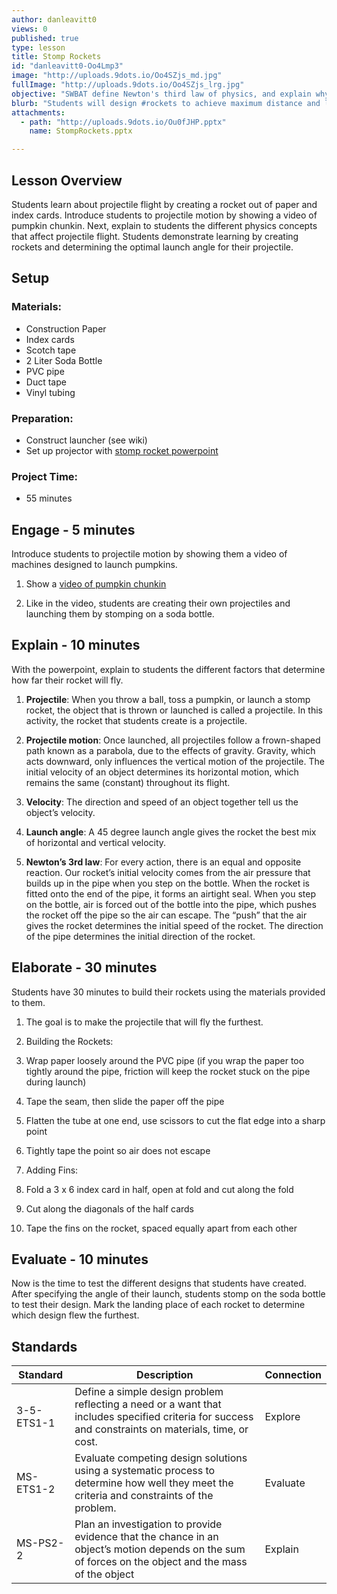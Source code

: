 ```yaml
---
author: danleavitt0
views: 0
published: true
type: lesson
title: Stomp Rockets
id: "danleavitt0-Oo4Lmp3"
image: "http://uploads.9dots.io/Oo4SZjs_md.jpg"
fullImage: "http://uploads.9dots.io/Oo4SZjs_lrg.jpg"
objective: "SWBAT define Newton's third law of physics, and explain why the flight of a projectile is parabolic."
blurb: "Students will design #rockets to achieve maximum distance and learn about parabolic flight. #NGSS-3-5-ETS1-1 #NGSS-MS-ETS1-2 #NGSS-MS-PS2-2"
attachments: 
  - path: "http://uploads.9dots.io/Ou0fJHP.pptx"
    name: StompRockets.pptx

---
```


## Lesson Overview
Students learn about projectile flight by creating a rocket out of paper and index cards. Introduce students to projectile motion by showing a video of pumpkin chunkin. Next, explain to students the different physics concepts that affect projectile flight. Students demonstrate learning by creating rockets and determining the optimal launch angle for their projectile.

## Setup
### Materials:

- Construction Paper
- Index cards
- Scotch tape
- 2 Liter Soda Bottle
- PVC pipe
- Duct tape
- Vinyl tubing

### Preparation:

- Construct launcher (see wiki)
- Set up projector with [stomp rocket powerpoint](http://uploads.9dots.io/Ou0fJHP.pptx)

### Project Time:

- 55 minutes

## Engage - 5 minutes
Introduce students to projectile motion by showing them a video of machines designed to launch pumpkins.

1. Show a [video of pumpkin chunkin](https://www.youtube.com/watch?v=dmSyrGsqmg8)

2. Like in the video, students are creating their own projectiles and launching them by stomping on a soda bottle.

## Explain - 10 minutes
With the powerpoint, explain to students the different factors that determine how far their rocket will fly.

1. **Projectile**: When you throw a ball, toss a pumpkin, or launch a stomp rocket, the object that is thrown or launched is called a projectile. In this activity, the rocket that students create is a projectile.

2. **Projectile motion**: Once launched, all projectiles follow a frown-shaped path known as a parabola, due to the effects of gravity. Gravity, which acts downward, only influences the vertical motion of the projectile. The initial velocity of an object determines its horizontal motion, which remains the same (constant) throughout its flight.

3. **Velocity**: The direction and speed of an object together tell us the object’s velocity. 

4. **Launch angle**: A 45 degree launch angle gives the rocket the best mix of horizontal and vertical velocity.

5. **Newton’s 3rd law**: For every action, there is an equal and opposite reaction. Our rocket’s initial velocity comes from the air pressure that builds up in the pipe when you step on the bottle. When the rocket is fitted onto the end of the pipe, it forms an airtight seal. When you step on the bottle, air is forced out of the bottle into the pipe, which pushes the rocket off the pipe so the air can escape. The “push” that the air gives the rocket determines the initial speed of the rocket. The direction of the pipe determines the initial direction of the rocket.

## Elaborate - 30 minutes
Students have 30 minutes to build their rockets using the materials provided to them. 

1. The goal is to make the projectile that will fly the furthest. 

2. Building the Rockets: 
  1. Wrap paper loosely around the PVC pipe (if you wrap the paper too tightly around the pipe, friction will keep the rocket stuck on the pipe during launch)
  2. Tape the seam, then slide the paper off the pipe
  3. Flatten the tube at one end, use scissors to cut the flat edge into a sharp point
  4. Tightly tape the point so air does not escape

3. Adding Fins:
  1. Fold a 3 x 6 index card in half, open at fold and cut along the fold
  2. Cut along the diagonals of the half cards
  3. Tape the fins on the rocket, spaced equally apart from each other

## Evaluate - 10 minutes
Now is the time to test the different designs that students have created. After specifying the angle of their launch, students stomp on the soda bottle to test their design. Mark the landing place of each rocket to determine which design flew the furthest.

## Standards

| Standard | Description | Connection |
| --- | --- | --- |
| 3-5-ETS1-1 | Define a simple design problem reflecting a need or a want that includes specified criteria for success and constraints on materials, time, or cost. | Explore |
| MS-ETS1-2 | Evaluate competing design solutions using a systematic process to determine how well they meet the criteria and constraints of the problem. | Evaluate |
| MS-PS2-2 | Plan an investigation to provide evidence that the chance in an object’s motion depends on the sum of forces on the object and the mass of the object | Explain |
